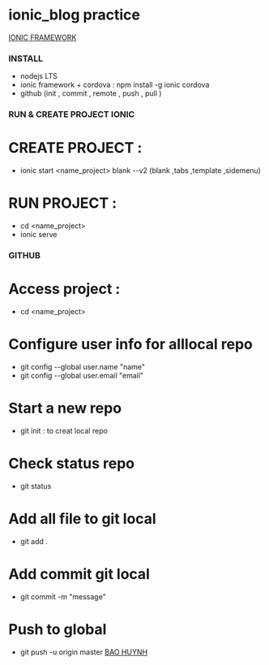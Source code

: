 # ionic_blog practice
[IONIC FRAMEWORK](https://ionicframework.com/docs/)
### INSTALL
  * nodejs LTS
  * ionic framework + cordova : npm install -g ionic cordova
  * github (init , commit , remote , push , pull )
### RUN & CREATE PROJECT IONIC 
  # CREATE PROJECT :
  * ionic start <name_project> blank --v2 (blank ,tabs ,template ,sidemenu)
  # RUN PROJECT : 
  * cd <name_project> 
  * ionic serve
### GITHUB
  # Access project :
  * cd <name_project>
  # Configure user info for alllocal repo
  * git config --global user.name "name"
  * git config --global user.email "email"
  # Start a new repo 
  * git init : to creat local repo
  # Check status repo
  * git status
  # Add all file to git local
  * git add .
  # Add commit git local
  * git commit -m "message"
  # Push to global
  * git push -u origin master
  [BAO HUYNH](https://github.com/freycd) 
